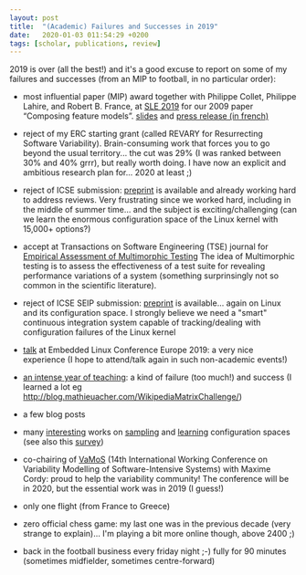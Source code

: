 ```yaml
---
layout: post
title:  "(Academic) Failures and Successes in 2019"
date:   2020-01-03 011:54:29 +0200
tags: [scholar, publications, review]
---
```


2019 is over (all the best!) and it's a good excuse to report on some of my failures and successes (from an MIP to football, in no particular order):

* most influential paper (MIP) award together with Philippe Collet, Philippe Lahire, and Robert B. France, at [SLE 2019](http://www.sleconf.org/2019/) for our 2009 paper “Composing feature models”. [slides](https://fr.slideshare.net/PhilCollet/sle-2019-mip-award-sle-2009-composing-feature-models) and [press release (in french)](https://ins2i.cnrs.fr/fr/cnrsinfo/des-scientifiques-primes-pour-leurs-travaux-sur-les-feature-models)

* reject of my ERC starting grant (called REVARY for Resurrecting Software Variability). Brain-consuming work that forces you to go beyond the usual territory... the cut was 29% (I was ranked between 30% and 40% grrr), but really worth doing. I have now an explicit and ambitious research plan for... 2020 at least ;)

* reject of ICSE submission:  [preprint](https://hal.inria.fr/hal-02314830) is available and already working hard to address reviews. Very frustrating since we worked hard, including in the middle of summer time… and the subject is exciting/challenging (can we learn the enormous configuration space of the Linux kernel with 15,000+ options?) 

* accept at Transactions on Software Engineering (TSE) journal for [Empirical Assessment of Multimorphic Testing](https://hal.inria.fr/hal-02177158) The idea of Multimorphic testing is to assess the effectiveness of a test suite for revealing performance variations of a system (something surprinsingly not so common in the scientific literature).

* reject of ICSE SEIP submission: [preprint](https://hal.inria.fr/hal-02147012) is available… again on Linux and its configuration space. I strongly believe we need a "smart" continuous integration system capable of tracking/dealing with configuration failures of the Linux kernel

* [talk](http://blog.mathieuacher.com/ELCETuxML/) at Embedded Linux Conference Europe 2019: a very nice experience (I hope to attend/talk again in such non-academic events!)

* [an intense year of teaching](http://blog.mathieuacher.com/Teaching1819/): a kind of failure (too much!) and success (I learned a lot eg <http://blog.mathieuacher.com/WikipediaMatrixChallenge/>)

* a few blog posts 

* many [interesting](https://hal.inria.fr/hal-02287616) works on [sampling](https://hal.inria.fr/hal-02356290) and [learning](https://hal.inria.fr/hal-02287459) configuration spaces (see also this [survey](https://hal.inria.fr/hal-02148791))

* co-chairing of [VaMoS](https://vamos2020.dbse.iti.cs.ovgu.de/) (14th International Working Conference on Variability Modelling of Software-Intensive Systems) with Maxime Cordy: proud to help the variability community! The conference will be in 2020, but the essential work was in 2019 (I guess!) 

* only one flight (from France to Greece)

* zero official chess game: my last one was in the previous decade (very strange to explain)… I'm playing a bit more online though, above 2400 ;) 

* back in the football business every friday night ;-) fully for 90 minutes (sometimes midfielder, sometimes centre-forward)

   